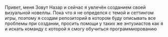 Привет, меня Зовут Назар и сейчас я увлечён созданием своей визуальной новеллы.
Пока что я не определся с темой и сеттингом игры, поэтому я создам репозиторий в котором буду описывать все проблемы при создании, просить помощи у таких же энтузиастов как я и искать команду с которой я смогу обучиться программиорованию
